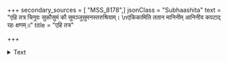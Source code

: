 +++
secondary_sources = [ "MSS_8178",]
jsonClass = "Subhaashita"
text = "एहि तत्र चिनुवः सुकौसुमं कौ सुमञ्जुसुमनस्तरुश्रियाम्।  \nएकिकामिति ततान मानिनीम् आनिनीय कपटाद् रहः क्षणम्॥"
title = "एहि तत्र"

+++

<details><summary>Text</summary>

एहि तत्र चिनुवः सुकौसुमं कौ सुमञ्जुसुमनस्तरुश्रियाम्।  
एकिकामिति ततान मानिनीम् आनिनीय कपटाद् रहः क्षणम्॥
</details>

